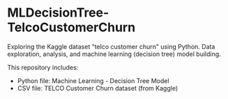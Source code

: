 # MLDecisionTree-TelcoCustomerChurn
Exploring the Kaggle dataset "telco customer churn" using Python. 
Data exploration, analysis, and machine learning (decision tree) model building.

This repository includes:
- Python file: Machine Learning - Decision Tree Model
- CSV file: TELCO Customer Churn dataset (from Kaggle)
